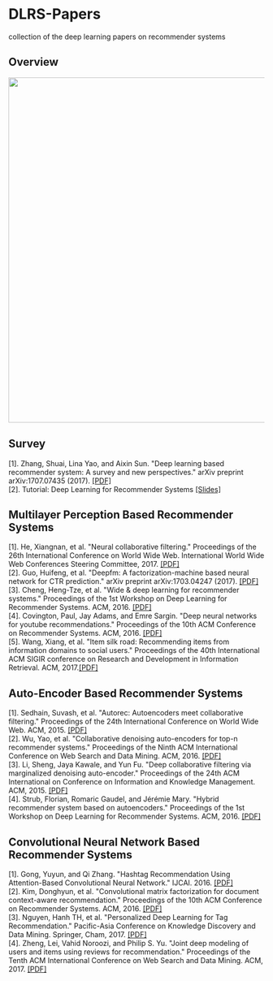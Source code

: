 # DLRS-Papers
collection of the deep learning papers on recommender systems
<h2> Overview </h2>
<div style="text-align:center">  
<img src='http://i1.bvimg.com/631692/5d6242c7bfa9e073.png' weight='800' height='680'>
</div>
<h2> Survey </h2>
<p>
[1]. Zhang, Shuai, Lina Yao, and Aixin Sun. "Deep learning based recommender system: A survey and new perspectives." arXiv preprint arXiv:1707.07435 (2017). <a href="https://arxiv.org/abs/1707.07435">[PDF]</a></br>
[2]. Tutorial: Deep Learning for Recommender Systems <a href="https://www.slideshare.net/kerveros99/deep-learning-for-recommender-systems-recsys2017-tutorial">[Slides]</a></br>
</p>

<h2>Multilayer Perception Based Recommender Systems</h2>
<p>
[1]. He, Xiangnan, et al. "Neural collaborative filtering." Proceedings of the 26th International Conference on World Wide Web. International World Wide Web Conferences Steering Committee, 2017. <a href="https://www.comp.nus.edu.sg/~xiangnan/papers/ncf.pdf">[PDF]</a></br>
[2]. Guo, Huifeng, et al. "Deepfm: A factorization-machine based neural network for CTR prediction." arXiv preprint arXiv:1703.04247 (2017). <a href="https://pdfs.semanticscholar.org/1513/13065d71b49dbf07289c002c887d7b5a0a6b.pdf">[PDF]</a></br>
[3]. Cheng, Heng-Tze, et al. "Wide & deep learning for recommender systems." Proceedings of the 1st Workshop on Deep Learning for Recommender Systems. ACM, 2016.  <a href="https://dl.acm.org/citation.cfm?id=2988454">[PDF]</a></br>
[4]. Covington, Paul, Jay Adams, and Emre Sargin. "Deep neural networks for youtube recommendations." Proceedings of the 10th ACM Conference on Recommender Systems. ACM, 2016. <a href="http://cseweb.ucsd.edu/classes/fa17/cse291-b/reading/p191-covington.pdf">[PDF]</a></br>
[5]. Wang, Xiang, et al. "Item silk road: Recommending items from information domains to social users." Proceedings of the 40th International ACM SIGIR conference on Research and Development in Information Retrieval. ACM, 2017.<a href="http://www.comp.nus.edu.sg/~xiangnan/papers/sigir17-SilkRoad.pdf">[PDF]</a></br>
</p>

<h2>Auto-Encoder Based Recommender Systems</h2>
<p>
[1]. Sedhain, Suvash, et al. "Autorec: Autoencoders meet collaborative filtering." Proceedings of the 24th International Conference on World Wide Web. ACM, 2015. <a href="https://dl.acm.org/citation.cfm?id=2742726">[PDF]</a></br>
[2]. Wu, Yao, et al. "Collaborative denoising auto-encoders for top-n recommender systems." Proceedings of the Ninth ACM International Conference on Web Search and Data Mining. ACM, 2016. <a href="http://yaowu.co/docs/wsdm16cdae.pdf">[PDF]</a></br>
[3]. Li, Sheng, Jaya Kawale, and Yun Fu. "Deep collaborative filtering via marginalized denoising auto-encoder." Proceedings of the 24th ACM International on Conference on Information and Knowledge Management. ACM, 2015. <a href="https://dl.acm.org/citation.cfm?id=2806527">[PDF]</a></br>
[4]. Strub, Florian, Romaric Gaudel, and Jérémie Mary. "Hybrid recommender system based on autoencoders." Proceedings of the 1st Workshop on Deep Learning for Recommender Systems. ACM, 2016.  <a href="https://dl.acm.org/citation.cfm?id=2988456">[PDF]</a></br>
</p>

<h2>Convolutional Neural Network Based Recommender Systems</h2>
<p>
[1]. Gong, Yuyun, and Qi Zhang. "Hashtag Recommendation Using Attention-Based Convolutional Neural Network." IJCAI. 2016.  <a href="https://www.ijcai.org/Proceedings/16/Papers/395.pdf">[PDF]</a></br>
[2]. Kim, Donghyun, et al. "Convolutional matrix factorization for document context-aware recommendation." Proceedings of the 10th ACM Conference on Recommender Systems. ACM, 2016.   <a href="https://dl.acm.org/citation.cfm?id=2959165">[PDF]</a></br>
[3]. Nguyen, Hanh TH, et al. "Personalized Deep Learning for Tag Recommendation." Pacific-Asia Conference on Knowledge Discovery and Data Mining. Springer, Cham, 2017.  <a href="https://link.springer.com/chapter/10.1007/978-3-319-57454-7_15">[PDF]</a></br>
[4]. Zheng, Lei, Vahid Noroozi, and Philip S. Yu. "Joint deep modeling of users and items using reviews for recommendation." Proceedings of the Tenth ACM International Conference on Web Search and Data Mining. ACM, 2017.  <a href="https://dl.acm.org/citation.cfm?id=3018665">[PDF]</a></br>
